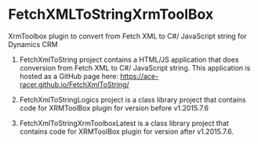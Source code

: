 # FetchXMLToStringXrmToolBox

XrmToolbox plugin to convert from Fetch XML to C#/ JavaScript string for Dynamics CRM

1. FetchXmlToString project contains a HTML/JS application that does conversion from Fetch XML to C#/ JavaScript string. This application is hosted as a GitHub page here: https://ace-racer.github.io/FetchXmlToString/

2. FetchXmlToStringLogics project is a class library project that contains code for XRMToolBox plugin for version before v1.2015.7.6

3. FetchXmlToStringXrmToolboxLatest is a class library project that contains code for XRMToolBox plugin for version after v1.2015.7.6. 

